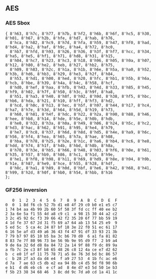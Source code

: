 ## AES
### AES Sbox
    { 8'h63, 8'h7c, 8'h77, 8'h7b, 8'hf2, 8'h6b, 8'h6f, 8'hc5, 8'h30, 8'h01, 8'h67, 8'h2b, 8'hfe, 8'hd7, 8'hab, 8'h76,
      8'hca, 8'h82, 8'hc9, 8'h7d, 8'hfa, 8'h59, 8'h47, 8'hf0, 8'had, 8'hd4, 8'ha2, 8'haf, 8'h9c, 8'ha4, 8'h72, 8'hc0,
      8'hb7, 8'hfd, 8'h93, 8'h26, 8'h36, 8'h3f, 8'hf7, 8'hcc, 8'h34, 8'ha5, 8'he5, 8'hf1, 8'h71, 8'hd8, 8'h31, 8'h15,
      8'h04, 8'hc7, 8'h23, 8'hc3, 8'h18, 8'h96, 8'h05, 8'h9a, 8'h07, 8'h12, 8'h80, 8'he2, 8'heb, 8'h27, 8'hb2, 8'h75,
      8'h09, 8'h83, 8'h2c, 8'h1a, 8'h1b, 8'h6e, 8'h5a, 8'ha0, 8'h52, 8'h3b, 8'hd6, 8'hb3, 8'h29, 8'he3, 8'h2f, 8'h84,
      8'h53, 8'hd1, 8'h00, 8'hed, 8'h20, 8'hfc, 8'hb1, 8'h5b, 8'h6a, 8'hcb, 8'hbe, 8'h39, 8'h4a, 8'h4c, 8'h58, 8'hcf,
      8'hd0, 8'hef, 8'haa, 8'hfb, 8'h43, 8'h4d, 8'h33, 8'h85, 8'h45, 8'hf9, 8'h02, 8'h7f, 8'h50, 8'h3c, 8'h9f, 8'ha8,
      8'h51, 8'ha3, 8'h40, 8'h8f, 8'h92, 8'h9d, 8'h38, 8'hf5, 8'hbc, 8'hb6, 8'hda, 8'h21, 8'h10, 8'hff, 8'hf3, 8'hd2,
      8'hcd, 8'h0c, 8'h13, 8'hec, 8'h5f, 8'h97, 8'h44, 8'h17, 8'hc4, 8'ha7, 8'h7e, 8'h3d, 8'h64, 8'h5d, 8'h19, 8'h73,
      8'h60, 8'h81, 8'h4f, 8'hdc, 8'h22, 8'h2a, 8'h90, 8'h88, 8'h46, 8'hee, 8'hb8, 8'h14, 8'hde, 8'h5e, 8'h0b, 8'hdb,
      8'he0, 8'h32, 8'h3a, 8'h0a, 8'h49, 8'h06, 8'h24, 8'h5c, 8'hc2, 8'hd3, 8'hac, 8'h62, 8'h91, 8'h95, 8'he4, 8'h79,
      8'he7, 8'hc8, 8'h37, 8'h6d, 8'h8d, 8'hd5, 8'h4e, 8'ha9, 8'h6c, 8'h56, 8'hf4, 8'hea, 8'h65, 8'h7a, 8'hae, 8'h08,
      8'hba, 8'h78, 8'h25, 8'h2e, 8'h1c, 8'ha6, 8'hb4, 8'hc6, 8'he8, 8'hdd, 8'h74, 8'h1f, 8'h4b, 8'hbd, 8'h8b, 8'h8a,
      8'h70, 8'h3e, 8'hb5, 8'h66, 8'h48, 8'h03, 8'hf6, 8'h0e, 8'h61, 8'h35, 8'h57, 8'hb9, 8'h86, 8'hc1, 8'h1d, 8'h9e,
      8'he1, 8'hf8, 8'h98, 8'h11, 8'h69, 8'hd9, 8'h8e, 8'h94, 8'h9b, 8'h1e, 8'h87, 8'he9, 8'hce, 8'h55, 8'h28, 8'hdf,
      8'h8c, 8'ha1, 8'h89, 8'h0d, 8'hbf, 8'he6, 8'h42, 8'h68, 8'h41, 8'h99, 8'h2d, 8'h0f, 8'hb0, 8'h54, 8'hbb, 8'h16
    };

### GF256 inversion

       0  1  2  3  4  5  6  7  8  9  A  B  C  D  E  F
 	0  0  1 8d f6 cb 52 7b d1 e8 4f 29 c0 b0 e1 e5 c7
 	1 74 b4 aa 4b 99 2b 60 5f 58 3f fd cc ff 40 ee b2
 	2 3a 6e 5a f1 55 4d a8 c9 c1  a 98 15 30 44 a2 c2
 	3 2c 45 92 6c f3 39 66 42 f2 35 20 6f 77 bb 59 19
 	4 1d fe 37 67 2d 31 f5 69 a7 64 ab 13 54 25 e9  9
 	5 ed 5c  5 ca 4c 24 87 bf 18 3e 22 f0 51 ec 61 17
 	6 16 5e af d3 49 a6 36 43 f4 47 91 df 33 93 21 3b
 	7 79 b7 97 85 10 b5 ba 3c b6 70 d0  6 a1 fa 81 82
 	8 83 7e 7f 80 96 73 be 56 9b 9e 95 d9 f7  2 b9 a4
 	9 de 6a 32 6d d8 8a 84 72 2a 14 9f 88 f9 dc 89 9a
 	a fb 7c 2e c3 8f b8 65 48 26 c8 12 4a ce e7 d2 62
 	b  c e0 1f ef 11 75 78 71 a5 8e 76 3d bd bc 86 57
 	c  b 28 2f a3 da d4 e4  f a9 27 53  4 1b fc ac e6
 	d 7a  7 ae 63 c5 db e2 ea 94 8b c4 d5 9d f8 90 6b
 	e b1  d d6 eb c6  e cf ad  8 4e d7 e3 5d 50 1e b3
 	f 5b 23 38 34 68 46  3 8c dd 9c 7d a0 cd 1a 41 1c
